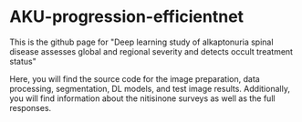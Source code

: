 # AKU-progression-efficientnet

This is the github page for "Deep learning study of alkaptonuria spinal disease assesses global and regional severity and detects occult treatment status" 

Here, you will find the source code for the image preparation, data processing, segmentation, DL models, and test image results. Additionally, you will find information about the nitisinone surveys as well as the full responses. 

